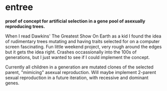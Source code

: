 # entree
**proof of concept for artificial selection in a gene pool of asexually reproducing trees.**

When I read Dawkins' The Greatest Show On Earth as a kid I found the idea of rudimentary trees mutating and having traits selected for on a computer screen fascinating. Fun little weekend project, very rough around the edges but it gets the idea right. Crashes occassionally into the 100s of generations, but I just wanted to see if I could implement the concept.

Currently all children in a generation are mutated clones of the selected parent, "mimicing" asexual reproduction. Will maybe implement 2-parent sexual reproduction in a future iteration, with recessive and dominant genes.
